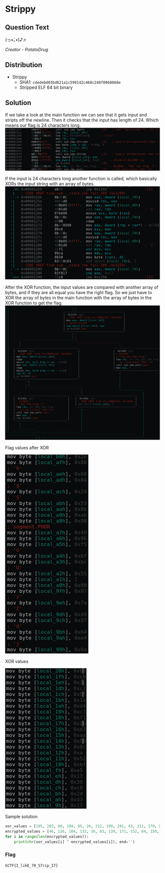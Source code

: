 # Strippy

## Question Text

(っ•́｡•́)♪♬

*Creator - PotatoDrug*

## Distribution
- Strippy
    - SHA1: `cdedebd03bd621a1c599142c468c248f0968068e`
    - Stripped ELF 64 bit binary

## Solution

If we take a look at the main function we can see that it gets input and stripts off the newline. Then it checks that the input has length of 24. Which means our flag is 24 characters long.
![Check input length](solution/check_len.png)

If the input is 24 characters long another function is called, which basically XORs the input string with an array of bytes.
![xor](solution/xor.png)

After the XOR function, the input values are compared with another array of bytes, and if they are all equal you have the right flag. So we just have to XOR the array of bytes in the main function with the array of bytes in the XOR function to get the flag.
![Check Values](solution/check_value.png)

Flag values after XOR

![Flag values](solution/flag_values.png)

XOR values

![XOR values](solution/xor_values.png)

Sample solution
```python
xor_values = [105, 203, 60, 194, 95, 26, 212, 199, 241, 43, 211, 170, 88, 140, 10, 82, 191, 229, 19, 57, 200, 45, 211, 23]
encrypted_values = [46, 136, 104, 132, 36, 83, 139, 171, 152, 64, 150, 245, 111, 188, 85, 1, 136, 151, 122, 73, 151, 100, 228, 106]
for i in range(len(encrypted_values)):
    print(chr(xor_values[i] ^ encrypted_values[i]), end='')
```

### Flag
`GCTF{I_likE_70_S7rip_I7}`

